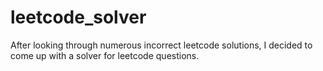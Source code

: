 # leetcode_solver
After looking through numerous incorrect leetcode solutions, I decided to come up with a solver for leetcode questions. 
